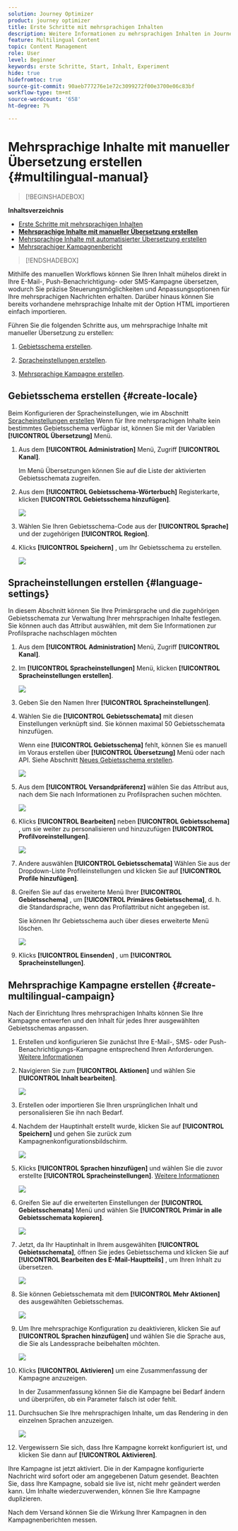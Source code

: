 ```yaml
---
solution: Journey Optimizer
product: journey optimizer
title: Erste Schritte mit mehrsprachigen Inhalten
description: Weitere Informationen zu mehrsprachigen Inhalten in Journey Optimizer
feature: Multilingual Content
topic: Content Management
role: User
level: Beginner
keywords: erste Schritte, Start, Inhalt, Experiment
hide: true
hidefromtoc: true
source-git-commit: 90aeb777276e1e72c3099272f00e3700e06c83bf
workflow-type: tm+mt
source-wordcount: '658'
ht-degree: 7%

---
```


# Mehrsprachige Inhalte mit manueller Übersetzung erstellen {#multilingual-manual}

>[!BEGINSHADEBOX]

**Inhaltsverzeichnis**

* [Erste Schritte mit mehrsprachigen Inhalten](multilingual-gs.md)
* **[Mehrsprachige Inhalte mit manueller Übersetzung erstellen](multilingual-manual.md)**
* [Mehrsprachige Inhalte mit automatisierter Übersetzung erstellen](multilingual-automated.md)
* [Mehrsprachiger Kampagnenbericht](multilingual-report.md)

>[!ENDSHADEBOX]

Mithilfe des manuellen Workflows können Sie Ihren Inhalt mühelos direkt in Ihre E-Mail-, Push-Benachrichtigung- oder SMS-Kampagne übersetzen, wodurch Sie präzise Steuerungsmöglichkeiten und Anpassungsoptionen für Ihre mehrsprachigen Nachrichten erhalten. Darüber hinaus können Sie bereits vorhandene mehrsprachige Inhalte mit der Option HTML importieren einfach importieren.

Führen Sie die folgenden Schritte aus, um mehrsprachige Inhalte mit manueller Übersetzung zu erstellen:

1. [Gebietsschema erstellen](#create-locale).

1. [Spracheinstellungen erstellen](#create-language-settings).

1. [Mehrsprachige Kampagne erstellen](#create-a-multilingual-campaign).

## Gebietsschema erstellen {#create-locale}

Beim Konfigurieren der Spracheinstellungen, wie im Abschnitt [Spracheinstellungen erstellen](#language-settings) Wenn für Ihre mehrsprachigen Inhalte kein bestimmtes Gebietsschema verfügbar ist, können Sie mit der Variablen **[!UICONTROL Übersetzung]** Menü.

1. Aus dem **[!UICONTROL Administration]** Menü, Zugriff **[!UICONTROL Kanal]**.

   Im Menü Übersetzungen können Sie auf die Liste der aktivierten Gebietsschemata zugreifen.

1. Aus dem **[!UICONTROL Gebietsschema-Wörterbuch]** Registerkarte, klicken **[!UICONTROL Gebietsschema hinzufügen]**.

   ![](assets/locale_1.png)

1. Wählen Sie Ihren Gebietsschema-Code aus der **[!UICONTROL Sprache]** und der zugehörigen **[!UICONTROL Region]**.

1. Klicks **[!UICONTROL Speichern]** , um Ihr Gebietsschema zu erstellen.

   ![](assets/locale_2.png)

## Spracheinstellungen erstellen {#language-settings}

In diesem Abschnitt können Sie Ihre Primärsprache und die zugehörigen Gebietsschemata zur Verwaltung Ihrer mehrsprachigen Inhalte festlegen. Sie können auch das Attribut auswählen, mit dem Sie Informationen zur Profilsprache nachschlagen möchten

1. Aus dem **[!UICONTROL Administration]** Menü, Zugriff **[!UICONTROL Kanal]**.

1. Im **[!UICONTROL Spracheinstellungen]** Menü, klicken **[!UICONTROL Spracheinstellungen erstellen]**.

   ![](assets/multilingual-settings-1.png)

1. Geben Sie den Namen Ihrer **[!UICONTROL Spracheinstellungen]**.

1. Wählen Sie die **[!UICONTROL Gebietsschemata]** mit diesen Einstellungen verknüpft sind. Sie können maximal 50 Gebietsschemata hinzufügen.

   Wenn eine **[!UICONTROL Gebietsschema]** fehlt, können Sie es manuell im Voraus erstellen über **[!UICONTROL Übersetzung]** Menü oder nach API. Siehe Abschnitt [Neues Gebietsschema erstellen](#create-locale).

   ![](assets/multilingual-settings-2.png)

1. Aus dem **[!UICONTROL Versandpräferenz]** wählen Sie das Attribut aus, nach dem Sie nach Informationen zu Profilsprachen suchen möchten.

   ![](assets/multilingual-settings-3.png)

1. Klicks **[!UICONTROL Bearbeiten]** neben **[!UICONTROL Gebietsschema]** , um sie weiter zu personalisieren und hinzuzufügen **[!UICONTROL Profilvoreinstellungen]**.

   ![](assets/multilingual-settings-4.png)

1. Andere auswählen **[!UICONTROL Gebietsschemata]** Wählen Sie aus der Dropdown-Liste Profileinstellungen und klicken Sie auf **[!UICONTROL Profile hinzufügen]**.

1. Greifen Sie auf das erweiterte Menü Ihrer **[!UICONTROL Gebietsschema]** , um **[!UICONTROL Primäres Gebietsschema]**, d. h. die Standardsprache, wenn das Profilattribut nicht angegeben ist.

   Sie können Ihr Gebietsschema auch über dieses erweiterte Menü löschen.

   ![](assets/multilingual-settings-5.png)

1. Klicks **[!UICONTROL Einsenden]** , um **[!UICONTROL Spracheinstellungen]**.

<!--
1. Access the **[!UICONTROL Channel surfaces]** menu and create a new channel surface or select an existing one.

1. In the **[!UICONTROL Header parameters]** section, select the **[!UICONTROL Enable multilingual]** option.

1. Select your **[!UICONTROL Locales dictionary]** and add as many as needed.
-->

## Mehrsprachige Kampagne erstellen {#create-multilingual-campaign}

Nach der Einrichtung Ihres mehrsprachigen Inhalts können Sie Ihre Kampagne entwerfen und den Inhalt für jedes Ihrer ausgewählten Gebietsschemas anpassen.

1. Erstellen und konfigurieren Sie zunächst Ihre E-Mail-, SMS- oder Push-Benachrichtigungs-Kampagne entsprechend Ihren Anforderungen. [Weitere Informationen](../campaigns/create-campaign.md)

1. Navigieren Sie zum **[!UICONTROL Aktionen]** und wählen Sie **[!UICONTROL Inhalt bearbeiten]**.

   ![](assets/multilingual-campaign-1.png)

1. Erstellen oder importieren Sie Ihren ursprünglichen Inhalt und personalisieren Sie ihn nach Bedarf.

1. Nachdem der Hauptinhalt erstellt wurde, klicken Sie auf **[!UICONTROL Speichern]** und gehen Sie zurück zum Kampagnenkonfigurationsbildschirm.

   ![](assets/multilingual-campaign-2.png)

1. Klicks **[!UICONTROL Sprachen hinzufügen]** und wählen Sie die zuvor erstellte **[!UICONTROL Spracheinstellungen]**. [Weitere Informationen](#create-language-settings)

   ![](assets/multilingual-campaign-3.png)

1. Greifen Sie auf die erweiterten Einstellungen der **[!UICONTROL Gebietsschemata]** Menü und wählen Sie **[!UICONTROL Primär in alle Gebietsschemata kopieren]**.

   ![](assets/multilingual-campaign-4.png)

1. Jetzt, da Ihr Hauptinhalt in Ihrem ausgewählten  **[!UICONTROL Gebietsschemata]**, öffnen Sie jedes Gebietsschema und klicken Sie auf **[!UICONTROL Bearbeiten des E-Mail-Hauptteils]** , um Ihren Inhalt zu übersetzen.

   ![](assets/multilingual-campaign-5.png)

1. Sie können Gebietsschemata mit dem **[!UICONTROL Mehr Aktionen]** des ausgewählten Gebietsschemas.

   ![](assets/multilingual-campaign-6.png)

1. Um Ihre mehrsprachige Konfiguration zu deaktivieren, klicken Sie auf **[!UICONTROL Sprachen hinzufügen]** und wählen Sie die Sprache aus, die Sie als Landessprache beibehalten möchten.

   ![](assets/multilingual-campaign-7.png)

1. Klicks **[!UICONTROL Aktivieren]** um eine Zusammenfassung der Kampagne anzuzeigen.

   In der Zusammenfassung können Sie die Kampagne bei Bedarf ändern und überprüfen, ob ein Parameter falsch ist oder fehlt.

1. Durchsuchen Sie Ihre mehrsprachigen Inhalte, um das Rendering in den einzelnen Sprachen anzuzeigen.

   ![](assets/multilingual-campaign-8.png)

1. Vergewissern Sie sich, dass Ihre Kampagne korrekt konfiguriert ist, und klicken Sie dann auf **[!UICONTROL Aktivieren]**.

Ihre Kampagne ist jetzt aktiviert. Die in der Kampagne konfigurierte Nachricht wird sofort oder am angegebenen Datum gesendet. Beachten Sie, dass Ihre Kampagne, sobald sie live ist, nicht mehr geändert werden kann. Um Inhalte wiederzuverwenden, können Sie Ihre Kampagne duplizieren.

Nach dem Versand können Sie die Wirkung Ihrer Kampagnen in den Kampagnenberichten messen.

<!--
# Create a multilingual journey {#create-multilingual-journey}

1. Create your journey with a Delivery and personalize your content as needed.
1. From your delivery action, click Edit content.
1. Click Add languages.

-->
